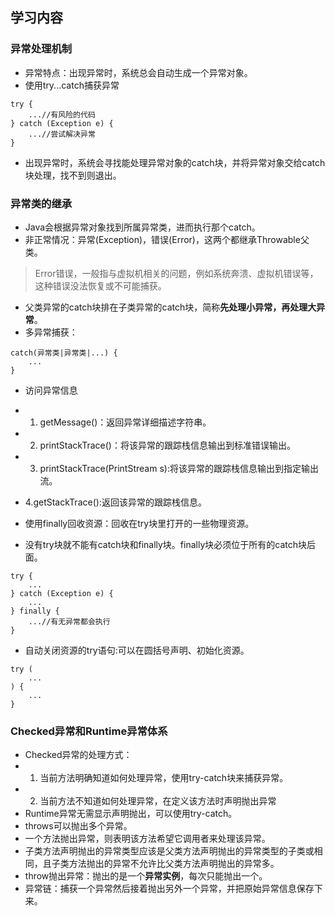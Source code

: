 ## 学习内容
### 异常处理机制
* 异常特点：出现异常时，系统总会自动生成一个异常对象。
*  使用try...catch捕获异常
```
try {
    ...//有风险的代码
} catch (Exception e) {
    ...//尝试解决异常
}
```
* 出现异常时，系统会寻找能处理异常对象的catch块，并将异常对象交给catch块处理，找不到则退出。
### 异常类的继承
* Java会根据异常对象找到所属异常类，进而执行那个catch。
* 非正常情况：异常(Exception)，错误(Error)，这两个都继承Throwable父类。
>Error错误，一般指与虚拟机相关的问题，例如系统奔溃、虚拟机错误等，这种错误没法恢复或不可能捕获。
* 父类异常的catch块排在子类异常的catch块，简称**先处理小异常，再处理大异常**。
* 多异常捕获：
```
catch(异常类|异常类|...) {
    ...
}
```
* 访问异常信息
* 1. getMessage()：返回异常详细描述字符串。
* 2. printStackTrace()：将该异常的跟踪栈信息输出到标准错误输出。
* 3. printStackTrace(PrintStream s):将该异常的跟踪栈信息输出到指定输出流。
* 4.getStackTrace():返回该异常的跟踪栈信息。

* 使用finally回收资源：回收在try块里打开的一些物理资源。
* 没有try块就不能有catch块和finally块。finally块必须位于所有的catch块后面。
```
try {
    ...
} catch (Exception e) {
    ...
} finally {
    ...//有无异常都会执行
}
```
* 自动关闭资源的try语句:可以在圆括号声明、初始化资源。
```
try (
    ...
) {    
    ...
}
```
### Checked异常和Runtime异常体系
* Checked异常的处理方式：
* 1. 当前方法明确知道如何处理异常，使用try-catch块来捕获异常。
* 2. 当前方法不知道如何处理异常，在定义该方法时声明抛出异常
* Runtime异常无需显示声明抛出，可以使用try-catch。
* throws可以抛出多个异常。
* 一个方法抛出异常，则表明该方法希望它调用者来处理该异常。
* 子类方法声明抛出的异常类型应该是父类方法声明抛出的异常类型的子类或相同，且子类方法抛出的异常不允许比父类方法声明抛出的异常多。
* throw抛出异常：抛出的是一个**异常实例**，每次只能抛出一个。
* 异常链：捕获一个异常然后接着抛出另外一个异常，并把原始异常信息保存下来。